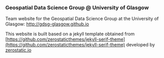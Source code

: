 ### Geospatial Data Science Group @ University of Glasgow

Team website for the Geospatial Data Science Group at the University of Glasgow: http://gdsg-glasgow.github.io


 This website is built based on a jekyll template obtained from [https://github.com/zerostaticthemes/jekyll-serif-theme](https://github.com/zerostaticthemes/jekyll-serif-theme) developed by [zerostatic.io](https://www.zerostatic.io.)
